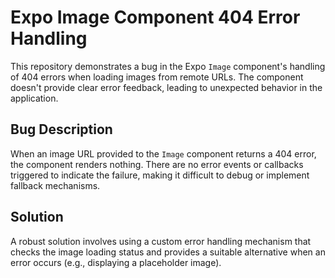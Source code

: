 # Expo Image Component 404 Error Handling

This repository demonstrates a bug in the Expo `Image` component's handling of 404 errors when loading images from remote URLs.  The component doesn't provide clear error feedback, leading to unexpected behavior in the application.

## Bug Description

When an image URL provided to the `Image` component returns a 404 error, the component renders nothing. There are no error events or callbacks triggered to indicate the failure, making it difficult to debug or implement fallback mechanisms.

## Solution

A robust solution involves using a custom error handling mechanism that checks the image loading status and provides a suitable alternative when an error occurs (e.g., displaying a placeholder image).